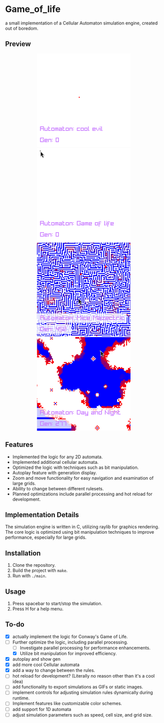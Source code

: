 # Game_of_life
a small implementation of a Cellular Automaton simulation engine, created out of boredom.

## Preview

<div align="center">
  <img src="./gifs/cool_evil.gif" alt="Cool Rule" width="300"/>
  <img src="./gifs/gol.gif" alt="Game of Life" width="300"/>
</div>
<div align="center">
  <img src="./gifs/dayNight.gif" alt="Day and Night" width="300"/>
  <img src="./gifs/move.gif" alt="More" width="300"/>
</div>

## Features

- Implemented the logic for any 2D automata.
- Implemented additional cellular automata.
- Optimized the logic with techniques such as bit manipulation.
- Autoplay feature with generation display.
- Zoom and move functionality for easy navigation and examination of large grids.
- Ability to change between different rulesets.
- Planned optimizations include parallel processing and hot reload for development.

## Implementation Details

The simulation engine is written in C, utilizing raylib for graphics rendering. The core logic is optimized using bit manipulation techniques to improve performance, especially for large grids.

## Installation

1. Clone the repository.
2. Build the project with `make`.
3. Run with `./main`.

## Usage

1. Press spacebar to start/stop the simulation.
2. Press H for a help menu.

## To-do 
- [x] actually implement the logic for Conway's Game of Life.
- [ ] Further optimize the logic, including parallel processing.
    - [ ] Investigate parallel processing for performance enhancements.
    - [x] Utilize bit manipulation for improved efficiency.
- [x] autoplay and show gen
- [x] add more cool Cellular automata
- [x] add a way to change between the rules.
- [ ] hot reload for development? (Literally no reason other than it's a cool idea)
- [ ] add functionality to export simulations as GIFs or static images.
- [ ] implement controls for adjusting simulation rules dynamically during runtime.
- [ ] Implement features like customizable color schemes.
- [ ] add support for 1D automata
- [ ] adjust simulation parameters such as speed, cell size, and grid size.
